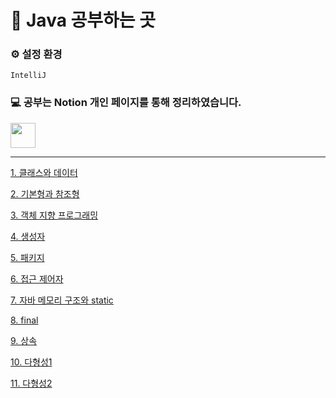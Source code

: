 # 📌 Java 공부하는 곳

### ⚙️ 설정 환경
`IntelliJ`

### 💻 공부는 Notion 개인 페이지를 통해 정리하였습니다.
<a href="https://www.notion.so/moondongmin/Java-50b0d93eb3dd42a7a79b0cff3883ed65">
<img src="https://img.shields.io/badge/Notion-black?style=flat&logo=Notion&logoColor=white"
height="40px"/></a>
<br>

---
[1. 클래스와 데이터](https://www.notion.so/moondongmin/1-4733165a8f604db2bc045a6ddbddd98d)

[2. 기본형과 참조형](https://www.notion.so/2-0793cb9e487f4b448b743ee8324360c1?pvs=21)

[3. 객체 지향 프로그래밍](https://www.notion.so/3-da36df097d6b4ac1b8aa92d5de41f539?pvs=21)

[4. 생성자](https://www.notion.so/moondongmin/4-8a8cd068d95f42408c3dbc27ac3a5445)

[5. 패키지](https://www.notion.so/5-b9de307b36bd444b8efe4012c9c2b3d6?pvs=21)

[6. 접근 제어자](https://www.notion.so/6-995a2c6d2a4a4aa3b5cd13b12bf34f6a?pvs=21)

[7. 자바 메모리 구조와 static](https://www.notion.so/7-static-cfa2ab74a599403fb5ba99a9a44c6b20?pvs=21)

[8. final](https://www.notion.so/8-final-0117b4a84bc944698b09dd137c2eff48?pvs=21)

[9. 상속](https://www.notion.so/9-91ec9a8311194355bb2fcfe970df1853?pvs=21)

[10. 다형성1](https://www.notion.so/10-1-c0f997b49f274c3294dca7089203807a?pvs=21)

[11. 다형성2](https://www.notion.so/11-2-17f5baa87e114f218d0f67ae082dad79?pvs=21)


